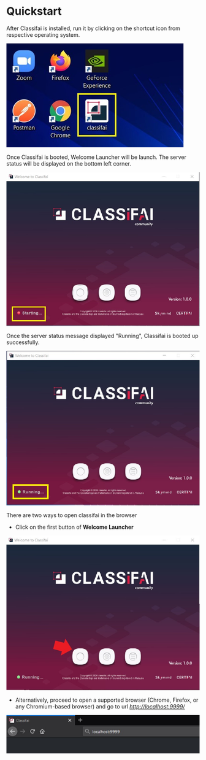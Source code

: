 # Quickstart

After Classifai is installed, run it by clicking on the shortcut icon from respective operating system. 

![](../.gitbook/assets/screenshot-2020-11-18-155210.jpg)

Once Classifai is booted, Welcome Launcher will be launch. The server status will be displayed on the bottom left corner.

![](../.gitbook/assets/screenshot-2020-11-18-124157%20%281%29.jpg)

Once the server status message displayed "Running", Classifai is booted up successfully.

![](../.gitbook/assets/screenshot-2020-11-18-124054%20%281%29.jpg)

There are two ways to open classifai in the browser

* Click on the first button of **Welcome Launcher**

![](../.gitbook/assets/screenshot-2020-11-18-003656.jpg)

* Alternatively, proceed to open a supported browser \(Chrome, Firefox, or any Chromium-based browser\) and go to url [_http://localhost:9999/_](http://localhost:9999/)

![](../.gitbook/assets/screenshot-2020-11-18-003606.jpg)

